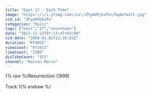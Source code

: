 ```yaml
---
title: "East 17 - Each Time"
image: "https:\/\/i.ytimg.com\/vi\/ZFymkMjkvPo\/hqdefault.jpg"
vid_id: "ZFymkMjkvPo"
categories: "Music"
tags: ["east","17","seventeen"]
date: "2021-11-23T07:13:47+03:00"
vid_date: "2008-01-02T12:10:03Z"
duration: "PT4M2S"
viewcount: "872912"
likeCount: "2389"
dislikeCount: "151"
channel: "Razvan Marin"
---
```

{% raw %}Resurrection (1999)<br /><br />Track 1{% endraw %}
